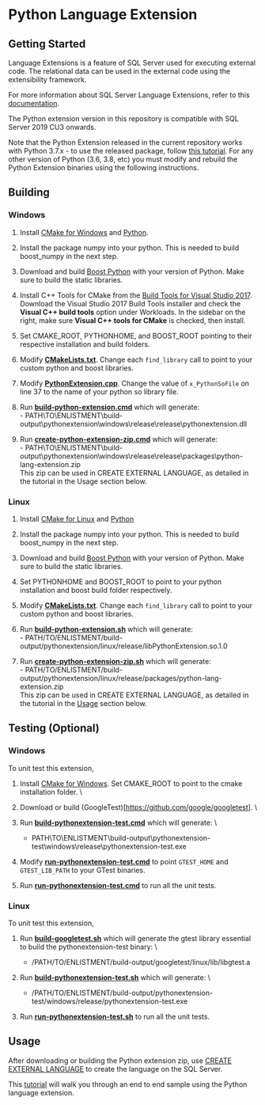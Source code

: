 # Python Language Extension 

## Getting Started
Language Extensions is a feature of SQL Server used for executing external code. The relational data can be used in the external code using the extensibility framework.

For more information about SQL Server Language Extensions, refer to this [documentation](https://docs.microsoft.com/en-us/sql/language-extensions/language-extensions-overview?view=sql-server-ver15).

The Python extension version in this repository is compatible with SQL Server 2019 CU3 onwards. 

Note that the Python Extension released in the current repository works with Python 3.7.x - to use the released package, follow [this tutorial](https://docs.microsoft.com/en-us/sql/machine-learning/install/custom-runtime-py?view=sql-server-ver15). For any other version of Python (3.6, 3.8, etc) you must modify and rebuild the Python Extension binaries using the following instructions.

## Building

### Windows
1. Install [CMake for Windows](https://cmake.org/download/) and [Python](https://www.python.org/downloads/release/python-379/).

1. Install the package numpy into your python. This is needed to build boost_numpy in the next step.

1. Download and build [Boost Python](https://www.boost.org/doc/libs/1_74_0/libs/python/doc/html/building/no_install_quickstart.html) with your version of Python. Make sure to build the static libraries.

1. Install C++ Tools for CMake from the [Build Tools for Visual Studio 2017](https://my.visualstudio.com/Downloads?q=visual%20studio%202017&wt.mc_id=o~msft~vscom~older-downloads). 
		Download the Visual Studio 2017 Build Tools installer and check the **Visual C++ build tools** option under Workloads. In the sidebar on the right, make sure **Visual C++ tools for CMake** is checked, then install.
		
1. Set CMAKE_ROOT, PYTHONHOME, and BOOST_ROOT pointing to their respective installation and build folders.

1. Modify [**CMakeLists.txt**](src/CMakeLists.txt). Change each `find_library` call to point to your custom python and boost libraries. 

1. Modify [**PythonExtension.cpp**](src/PythonExtension.cpp). Change the value of `x_PythonSoFile` on line 37 to the name of your python so library file.

1. Run [**build-python-extension.cmd**](build/windows/build-python-extension.cmd) which will generate: \
		- PATH\TO\ENLISTMENT\build-output\pythonextension\windows\release\release\pythonextension.dll 
		
1. Run [**create-python-extension-zip.cmd**](build/windows/create-python-extension-zip.cmd) which will generate: \
		- PATH\TO\ENLISTMENT\build-output\pythonextension\windows\release\release\packages\python-lang-extension.zip \
		This zip can be used in CREATE EXTERNAL LANGUAGE, as detailed in the tutorial in the Usage section below.

### Linux
1. Install [CMake for Linux](https://cmake.org/download/) and [Python](https://www.python.org/downloads/source/)

1. Install the package numpy into your python. This is needed to build boost_numpy in the next step.

1. Download and build [Boost Python](https://www.boost.org/doc/libs/1_74_0/libs/python/doc/html/building/no_install_quickstart.html) with your version of Python. Make sure to build the static libraries.

1. Set PYTHONHOME and BOOST_ROOT to point to your python installation and boost build folder respectively.

1. Modify [**CMakeLists.txt**](src/CMakeLists.txt). Change each `find_library` call to point to your custom python and boost libraries. 

1. Run [**build-python-extension.sh**](build/linux/build-python-extension.sh) which will generate: \
		- PATH/TO/ENLISTMENT/build-output/pythonextension/linux/release/libPythonExtension.so.1.0 

1. Run [**create-python-extension-zip.sh**](build/linux/create-python-extension-zip.sh) which will generate: \
		- PATH/TO/ENLISTMENT/build-output/pythonextension/linux/release/packages/python-lang-extension.zip \
		This zip can be used in CREATE EXTERNAL LANGUAGE, as detailed in the tutorial in the [Usage](#usage) section below.
		
## Testing (Optional)

### Windows
To unit test this extension,

1. Install [CMake for Windows](https://cmake.org/download/). Set CMAKE_ROOT to point to the cmake installation folder. \

1. Download or build (GoogleTest)[https://github.com/google/googletest]. \

1. Run [**build-pythonextension-test.cmd**](test/build/windows/build-pythonextension-test.cmd) which will generate: \
	- PATH\TO\ENLISTMENT\build-output\pythonextension-test\windows\release\pythonextension-test.exe

1. Modify [**run-pythonextension-test.cmd**](test/build/windows/run-pythonextension-test.cmd) to point `GTEST_HOME` and `GTEST_LIB_PATH` to your GTest binaries.

1. Run [**run-pythonextension-test.cmd**](test/build/windows/run-pythonextension-test.cmd) to run all the unit tests.

### Linux
To unit test this extension,

1. Run [**build-googletest.sh**](../../test/googletest/build/linux/build-googletest.sh) which will generate the gtest library essential to build the pythonextension-test binary: \
	- /PATH/TO/ENLISTMENT/build-output/googletest/linux/lib/libgtest.a

1. Run [**build-pythonextension-test.sh**](test/build/linux/build-pythonextension-test.sh) which will generate: \
	- /PATH/TO/ENLISTMENT/build-output/pythonextension-test/windows/release/pythonextension-test.exe

1. Run [**run-pythonextension-test.sh**](test/build/linux/run-pythonextension-test.sh) to run all the unit tests.

## Usage
After downloading or building the Python extension zip, use [CREATE EXTERNAL LANGUAGE](https://docs.microsoft.com/en-us/sql/t-sql/statements/create-external-language-transact-sql?view=sql-server-ver15) to create the language on the SQL Server. 

This [tutorial](https://docs.microsoft.com/en-us/sql/machine-learning/install/custom-runtime-py?view=sql-server-ver15) will walk you through an end to end sample using the Python language extension. 